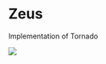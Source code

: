 # Zeus
Implementation of Tornado

<a href="https://zenhub.io"><img src="https://raw.githubusercontent.com/ZenHubIO/support/master/zenhub-badge.png"></a>
